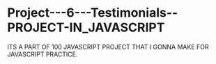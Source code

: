 # Project---6---Testimonials--PROJECT-IN_JAVASCRIPT
ITS A PART OF 100 JAVASCRIPT PROJECT THAT I GONNA MAKE FOR JAVASCRIPT PRACTICE.
